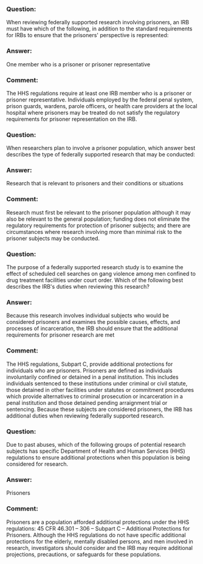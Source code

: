 ### Question:
When reviewing federally supported research involving prisoners, an IRB must have which of the following, in addition to the standard requirements for IRBs to ensure that the prisoners' perspective is represented:

### Answer: 
One member who is a prisoner or prisoner representative

### Comment:
The HHS regulations require at least one IRB member who is a prisoner or prisoner representative. Individuals employed by the federal penal system, prison guards, wardens, parole officers, or health care providers at the local hospital where prisoners may be treated do not satisfy the regulatory requirements for prisoner representation on the IRB.

### Question:
When researchers plan to involve a prisoner population, which answer best describes the type of federally supported research that may be conducted:

### Answer: 
Research that is relevant to prisoners and their conditions or situations

### Comment: 
Research must first be relevant to the prisoner population although it may also be relevant to the general population; funding does not eliminate the regulatory requirements for protection of prisoner subjects; and there are circumstances where research involving more than minimal risk to the prisoner subjects may be conducted.

### Question:
The purpose of a federally supported research study is to examine the effect of scheduled cell searches on gang violence among men confined to drug treatment facilities under court order. Which of the following best describes the IRB's duties when reviewing this research?

### Answer: 
Because this research involves individual subjects who would be considered prisoners and examines the possible causes, effects, and processes of incarceration, the IRB should ensure that the additional requirements for prisoner research are met

### Comment: 
The HHS regulations, Subpart C, provide additional protections for individuals who are prisoners. Prisoners are defined as individuals involuntarily confined or detained in a penal institution. This includes individuals sentenced to these institutions under criminal or civil statute, those detained in other facilities under statutes or commitment procedures which provide alternatives to criminal prosecution or incarceration in a penal institution and those detained pending arraignment trial or sentencing. Because these subjects are considered prisoners, the IRB has additional duties when reviewing federally supported research.

### Question:
Due to past abuses, which of the following groups of potential research subjects has specific Department of Health and Human Services (HHS) regulations to ensure additional protections when this population is being considered for research.

### Answer: 
Prisoners

### Comment: 
Prisoners are a population afforded additional protections under the HHS regulations: 45 CFR 46.301 – 306 – Subpart C – Additional Protections for Prisoners. Although the HHS regulations do not have specific additional protections for the elderly, mentally disabled persons, and men involved in research, investigators should consider and the IRB may require additional projections, precautions, or safeguards for these populations.
